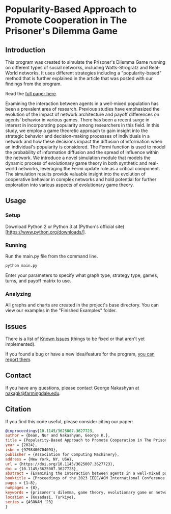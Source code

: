 # Popularity-Based Approach to Promote Cooperation in The Prisoner's Dilemma Game

## Introduction

This program was created to simulate the Prisoner's Dilemma Game running on different types of social networks, including Watts-Strogratz and Real-World networks. It uses different strategies including a "popularity-based" method that is further explained in the article that was posted with our findings from the program.

Read the [full paper here](https://dl.acm.org/doi/10.1145/3625007.3627723).

Examining the interaction between agents in a well-mixed population has been a prevalent area of research. Previous studies have emphasized the evolution of the impact of network architecture and payoff differences on agents' behavior in various games. There has been a recent surge in interest in incorporating popularity among researchers in this field. In this study, we employ a game theoretic approach to gain insight into the strategic behavior and decision-making processes of individuals in a network and how these decisions impact the diffusion of information when an individual's popularity is considered. The Fermi function is used to model the probability of information diffusion and the spread of influence within the network. We introduce a novel simulation module that models the dynamic process of evolutionary game theory in both synthetic and real-world networks, leveraging the Fermi update rule as a critical component. The simulation results provide valuable insight into the evolution of cooperative behavior in complex networks and hold potential for further exploration into various aspects of evolutionary game theory.

## Usage

### Setup
Download Python 2 or Python 3 at (Python's official site)[https://www.python.org/downloads/].

### Running
Run the main.py file from the command line.
```bash
python main.py
```

Enter your parameters to specify what graph type, strategy type, games, turns, and payoff matrix to use.

### Analyzing
All graphs and charts are created in the project's base directory.
You can view our examples in the "Finished Examples" folder.

## Issues

There is a list of
[Known Issues](https://github.com/georgenakashyan/PrisonerDilemmaSimulation/issues) (things
to be fixed or that aren't yet implemented).

If you found a bug or have a new idea/feature for the program,
[you can report them](https://github.com/georgenakashyan/PrisonerDilemmaSimulation/issues/new).

## Contact
If you have any questions, please contact George Nakashyan at [nakagk@farmingdale.edu](mailto:nakagk@farmingdale.edu).

## Citation
If you find this code useful, please consider citing our paper:
```bibtex
@inproceedings{10.1145/3625007.3627723,
author = {Dean, Nur and Nakashyan, George K.},
title = {Popularity-Based Approach to Promote Cooperation in The Prisoner's Dilemma Game},
year = {2024},
isbn = {9798400704093},
publisher = {Association for Computing Machinery},
address = {New York, NY, USA},
url = {https://doi.org/10.1145/3625007.3627723},
doi = {10.1145/3625007.3627723},
abstract = {Examining the interaction between agents in a well-mixed population has been a prevalent area of research. Previous studies have emphasized the evolution of the impact of network architecture and payoff differences on agents' behavior in various games. There has been a recent surge in interest in incorporating popularity among researchers in this field. In this study, we employ a game theoretic approach to gain insight into the strategic behavior and decision-making processes of individuals in a network and how these decisions impact the diffusion of information when an individual's popularity is considered. The Fermi function is used to model the probability of information diffusion and the spread of influence within the network. We introduce a novel simulation module that models the dynamic process of evolutionary game theory in both synthetic and real-world networks, leveraging the Fermi update rule as a critical component. The simulation results provide valuable insight into the evolution of cooperative behavior in complex networks and hold potential for further exploration into various aspects of evolutionary game theory.},
booktitle = {Proceedings of the 2023 IEEE/ACM International Conference on Advances in Social Networks Analysis and Mining},
pages = {1–8},
numpages = {8},
keywords = {prisoner's dilemma, game theory, evolutionary game on networks, fermi function, facebook, watts-strogatz, social networks},
location = {Kusadasi, Turkiye},
series = {ASONAM '23}
}
```
